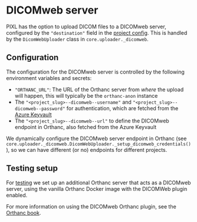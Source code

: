 # DICOMweb server

PIXL has the option to upload DICOM files to a DICOMweb server, configured by the `"destination"`
field in the [project config](/README.md#3-configure-a-new-project). This is handled by the
`DicomWebUploader` class in `core.uploader._dicomweb`.

## Configuration

The configuration for the DICOMweb server is controlled by the following environment variables and secrets:

- `"ORTHANC_URL"`: The URL of the Orthanc server from _where_ the upload will happen, this will typically be the `orthanc-anon` instance
- The `"<project_slug>--dicomweb--username"` and `"<project_slug>--dicomweb--password"` for authentication, which are fetched from the [Azure Keyvault](../setup/azure-keyvault.md)
- The `"<project_slug>--dicomweb--url"` to define the DICOMweb endpoint in Orthanc, also fetched from the Azure Keyvault

We dynamically configure the DICOMweb server endpoint in Orthanc (see `core.uploader._dicomweb.DicomWebUploader._setup_dicomweb_credentials()`),
so we can have different (or no) endpoints for different projects.

## Testing setup

For [testing](../../test/README.md) we set up an additional Orthanc server that acts as a DICOMweb server,
using the vanilla Orthanc Docker image with the DICOMWeb plugin enabled.

For more information on using the DICOMweb Orthanc plugin, see the [Orthanc book](https://orthanc.uclouvain.be/book/plugins/dicomweb.html#id19).

